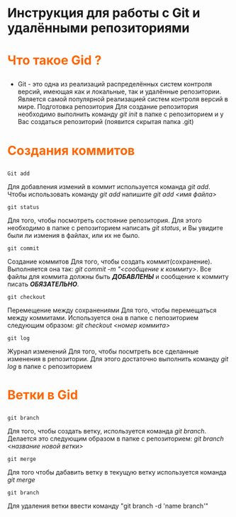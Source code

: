 # Инструкция для работы с Git и удалёнными репозиториями

# <span style="color: #ff6600;">Что такое Gid ?</span></p>
- Git - это одна из реализаций распределённых систем контроля версий, имеющая как и локальные, так и удалённые репозитории. Является самой популярной реализацией систем контроля версий в мире.
Подготовка репозитория
Для создание репозитория необходимо выполнить команду *git init*  в папке с репозиторием и у Вас создаться репозиторий (появится скрытая папка .git)

# <span style="color: #ff6600;">Создания коммитов</span></p>

    Git add
Для добавления измений в коммит используется команда *git add*. Чтобы использовать команду 
*git add* напишите *git add <имя файла>*

    git status
Для того, чтобы посмотреть состояние репозитория. Для этого необходимо в папке с репозиторием написать 
*git status*, и Вы увидите были ли измения в файлах, или их не было.

    git commit
Создание коммитов
Для того, чтобы создать коммит(сохранение). Выполняется она так: *git commit -m "<сообщение к коммиту>*. Все файлы для коммита должны быть ***ДОБАВЛЕНЫ*** и сообщение к коммиту писать ***ОБЯЗАТЕЛЬНО***.

    git checkout
Перемещение между сохранениями
Для того, чтобы перемещаться между коммитами. Используется она в папке с пепозиторием следующим образом: *git checkout <номер коммита>*

    git log
Журнал изменений
Для того, чтобы посмтреть все сделанные изменения в репозитории. Для этого достаточно выполнить команду *git log* в папке с репозиторием

# <span style="color: #ff6600;">Ветки в Gid</span></p>

    git branch

Для того, чтобы создать ветку, используется команда *git branch*. Делается это следующим образом в папке с репозиторием: *git branch <название новой ветки>*

    git merge

Для того чтобы дабавить ветку в текущую ветку используется команда *git merge <name branch>*

    git branch
Для удаления ветки ввести команду "git branch -d 'name branch'"